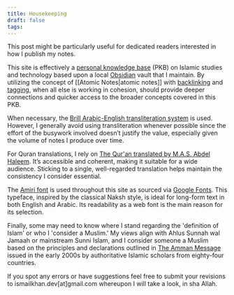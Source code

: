 ```yaml
---
title: Housekeeping
draft: false
tags:
---
```

This post might be particularly useful for dedicated readers interested in how I publish my notes.

This site is effectively a [personal knowledge base](https://en.wikipedia.org/wiki/Personal_knowledge_base) (PKB) on Islamic studies and technology based upon a local [Obsidian](https://obsidian.md/) vault that I maintain. By utilizing the concept of [[Atomic Notes|atomic notes]] with [backlinking](https://help.obsidian.md/Plugins/Backlinks) and [tagging](https://help.obsidian.md/Editing+and+formatting/Tags), when all else is working in cohesion, should provide deeper connections and quicker access to the broader concepts covered in this PKB. 

When necessary, the [Brill Arabic-English transliteration system](https://referenceworks.brillonline.com/pages/help/transliteration-islam) is used. However, I generally avoid using transliteration whenever possible since the effort of the busywork involved doesn’t justify the value, especially given the volume of notes I produce over time.

For Quran translations, I rely on [The Qur'an translated by M.A.S. Abdel Haleem](https://global.oup.com/academic/product/the-qur-an-9780199535958). It’s accessible and coherent, making it suitable for a wide audience. Sticking to a single, well-regarded translation helps maintain the consistency I consider essential.

The [Amiri font](https://www.amirifont.org/) is used throughout this site as sourced via [Google Fonts](https://fonts.google.com/). This typeface, inspired by the classical Naksh style, is ideal for long-form text in both English and Arabic. Its readability as a web font is the main reason for its selection.

Finally, some may need to know where I stand regarding the 'definition of Islam' or who I 'consider a Muslim.' My views align with Ahlus Sunnah wal Jamaah or mainstream Sunni Islam, and I consider someone a Muslim based on the principles and declarations outlined in [The Amman Message](https://ammanmessage.com/the-three-points-of-the-amman-message-v-2/) issued in the early 2000s by authoritative Islamic scholars from eighty-four countries.

If you spot any errors or have suggestions feel free to submit your revisions to ismailkhan.dev[at]gmail.com whereupon I will take a look, in sha Allah.


